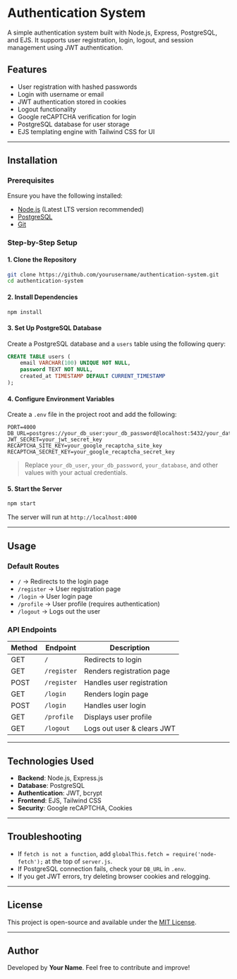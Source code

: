 # Authentication System

A simple authentication system built with Node.js, Express, PostgreSQL, and EJS. It supports user registration, login, logout, and session management using JWT authentication.

## Features
- User registration with hashed passwords
- Login with username or email
- JWT authentication stored in cookies
- Logout functionality
- Google reCAPTCHA verification for login
- PostgreSQL database for user storage
- EJS templating engine with Tailwind CSS for UI

---

## Installation

### Prerequisites
Ensure you have the following installed:
- [Node.js](https://nodejs.org/) (Latest LTS version recommended)
- [PostgreSQL](https://www.postgresql.org/)
- [Git](https://git-scm.com/)

### Step-by-Step Setup

#### 1. Clone the Repository
```sh
git clone https://github.com/yourusername/authentication-system.git
cd authentication-system
```

#### 2. Install Dependencies
```sh
npm install
```

#### 3. Set Up PostgreSQL Database
Create a PostgreSQL database and a `users` table using the following query:
```sql
CREATE TABLE users (
    email VARCHAR(100) UNIQUE NOT NULL,
    password TEXT NOT NULL,
    created_at TIMESTAMP DEFAULT CURRENT_TIMESTAMP
);
```

#### 4. Configure Environment Variables
Create a `.env` file in the project root and add the following:
```env
PORT=4000
DB_URL=postgres://your_db_user:your_db_password@localhost:5432/your_database
JWT_SECRET=your_jwt_secret_key
RECAPTCHA_SITE_KEY=your_google_recaptcha_site_key
RECAPTCHA_SECRET_KEY=your_google_recaptcha_secret_key
```
> Replace `your_db_user`, `your_db_password`, `your_database`, and other values with your actual credentials.

#### 5. Start the Server
```sh
npm start
```
The server will run at `http://localhost:4000`

---

## Usage
### Default Routes
- `/` → Redirects to the login page
- `/register` → User registration page
- `/login` → User login page
- `/profile` → User profile (requires authentication)
- `/logout` → Logs out the user

### API Endpoints
| Method | Endpoint           | Description                |
|--------|-------------------|----------------------------|
| GET    | `/`               | Redirects to login         |
| GET    | `/register`       | Renders registration page  |
| POST   | `/register`       | Handles user registration  |
| GET    | `/login`          | Renders login page         |
| POST   | `/login`          | Handles user login         |
| GET    | `/profile`        | Displays user profile      |
| GET    | `/logout`         | Logs out user & clears JWT |

---

## Technologies Used
- **Backend**: Node.js, Express.js
- **Database**: PostgreSQL
- **Authentication**: JWT, bcrypt
- **Frontend**: EJS, Tailwind CSS
- **Security**: Google reCAPTCHA, Cookies

---

## Troubleshooting
- If `fetch is not a function`, add `globalThis.fetch = require('node-fetch');` at the top of `server.js`.
- If PostgreSQL connection fails, check your `DB_URL` in `.env`.
- If you get JWT errors, try deleting browser cookies and relogging.

---

## License
This project is open-source and available under the [MIT License](LICENSE).

---

## Author
Developed by **Your Name**. Feel free to contribute and improve!

